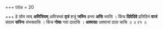 +++
title = 20

+++
हे सोम त्वम् **अमित्रियम्** अमित्रभवं **वृत्रं** शत्रुं **जघ्निः** हन्ता **असि** भवसि । किंच **दिवेदिवे** प्रतिदिनं **वाजं** संग्रामं **सस्निः** संभक्तासि । किंच **गोषाः** गवां दातासि । **अश्वसाः** अश्वानां दाता चासि ॥ ॥ २१ ॥